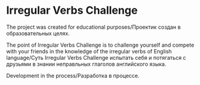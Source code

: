 # Irregular Verbs Challenge

The project was created for educational purposes/Проектик создан в образовательных целях.

The point of Irregular Verbs Challenge is to challenge yourself and compete with your friends in the knowledge of the irregular verbs of English language/Суть Irregular Verbs Challenge испытать себя и потягаться с друзьями в знании неправльных глаголов английского языка.

Development in the process/Разработка в процессе.
